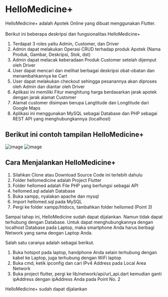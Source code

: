 # HelloMedicine+

HelloMedicine+ adalah Apotek Online yang dibuat menggunakan Flutter. <br/> <br />
Berikut ini beberapa deskripsi dan fungsionalitas HelloMedicine+
1. Terdapat 3 roles yaitu Admin, Customer, dan Driver
2. Admin dapat melakukan Operasi CRUD terhadap produk Apotek (Nama Produk, Gambar, Deskripsi, Stok, dst)
3. Admin dapat melacak keberadaan Produk Customer setelah dijemput oleh Driver
4. User dapat mencari dan melihat berbagai deskripsi obat-obatan dan menambahkannya ke Cart
5. User dapat melakukan checkout sehingga pesanannya akan diproses oleh Admin dan diantar oleh Driver
6. Aplikasi ini memiliki Fitur menghitung harga berdasarkan jarak apotek dengan jarak alamat Customer
7. Alamat customer disimpan berupa Langtitude dan Longtitude dari Google Maps
8. Aplikasi ini menggunakan MySQL sebagai Database dan PHP sebagai REST API yang menghubungkannya (localhost)

## Berikut ini contoh tampilan HelloMedicine+
![image](https://user-images.githubusercontent.com/64438437/207833291-f0c1baf5-10c4-43e2-9796-459d87762617.png)
![image](https://user-images.githubusercontent.com/64438437/207833400-5bfa7a74-8ae7-4049-961d-7be60b63552a.png)


## Cara Menjalankan HelloMedicine+

1. Silahkan Clone atau Download Source Code ini terlebih dahulu
2. Folder hellomedicine adalah Project Flutter
3. Folder hellomed adalah File PHP yang berfungsi sebagai API
4. hellomed.sql adalah Database
5. Buka xampp, nyalakan apache dan mysql
6. Import hellomed.sql pada MySQL
7. Pergi ke folder xampp/htdocs, tambahkan folder hellomed (Point 3)


Sampai tahap ini, HelloMedicine sudah dapat dijalankan. Namun tidak dapat terhubung dengan Database. Untuk dapat menghubungkannya dengan localhost Database pada Laptop, maka smartphone Anda harus berbagi Network yang sama dengan Laptop Anda. 

Salah satu caranya adalah sebagai berikut.
1. Buka hotspot pada laptop, handphone Anda selain terhubung dengan kabel ke Laptop, juga terhubung dengan WiFi laptop
2. Buka cmd, ketik ipconfig dan cari IPv4 Address pada Local Area Network
3. Buka project flutter, pergi ke lib/network/api/url_api.dart kemudian ganti ipAddress dengan ipAddress Anda pada Point No. 2

HelloMedicine+ sudah dapat dijalankan
